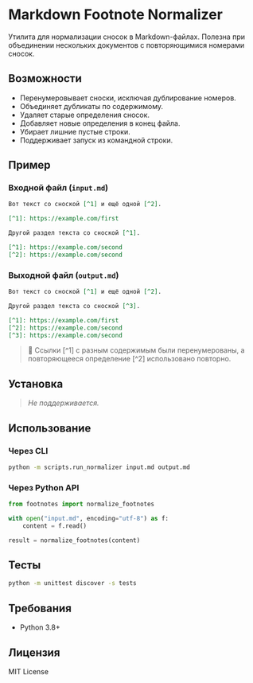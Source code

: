 # Markdown Footnote Normalizer

Утилита для нормализации сносок в Markdown-файлах. Полезна при объединении нескольких документов с повторяющимися номерами сносок.

## Возможности

- Перенумеровывает сноски, исключая дублирование номеров.
- Объединяет дубликаты по содержимому.
- Удаляет старые определения сносок.
- Добавляет новые определения в конец файла.
- Убирает лишние пустые строки.
- Поддерживает запуск из командной строки.

## Пример

### Входной файл (`input.md`)

```markdown
Вот текст со сноской [^1] и ещё одной [^2].

[^1]: https://example.com/first

Другой раздел текста со сноской [^1].

[^1]: https://example.com/second
[^2]: https://example.com/second
```

### Выходной файл (`output.md`)

```markdown
Вот текст со сноской [^1] и ещё одной [^2].

Другой раздел текста со сноской [^3].

[^1]: https://example.com/first
[^2]: https://example.com/second
[^3]: https://example.com/second
```

> 🔄 Ссылки [^1] с разным содержимым были перенумерованы, а повторяющееся определение [^2] использовано повторно.

## Установка

> *Не поддерживается.*

## Использование

### Через CLI

```bash
python -m scripts.run_normalizer input.md output.md
```

### Через Python API

```python
from footnotes import normalize_footnotes

with open("input.md", encoding="utf-8") as f:
    content = f.read()

result = normalize_footnotes(content)
```

## Тесты

```bash
python -m unittest discover -s tests
```

## Требования

- Python 3.8+

## Лицензия

MIT License